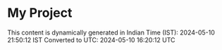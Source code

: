 # My Project

This content is dynamically generated in Indian Time (IST): 2024-05-10 21:50:12 IST
Converted to UTC: 2024-05-10 16:20:12 UTC
